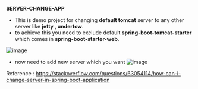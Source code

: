 **SERVER-CHANGE-APP**

- This is demo project for changing **default tomcat** server to any other server like **jetty , undertow**.
- to achieve this you need to exclude default **spring-boot-tomcat-starter** which comes in **spring-boot-starter-web**.

![image](https://github.com/ds-devanshsharma/server-change-app/assets/94562043/ff45d96e-829c-41aa-889c-bc08f897a4f8)

- now need to add new server which you want
![image](https://github.com/ds-devanshsharma/server-change-app/assets/94562043/f476fdf4-ddeb-477e-8123-53f946342ff7)

Reference : 
https://stackoverflow.com/questions/63054114/how-can-i-change-server-in-spring-boot-application






